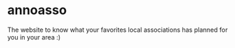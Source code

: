 # annoasso
The website to know what your favorites local associations has planned for you in your area :)
